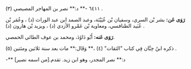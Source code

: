٦٤١١ -** د:** نصر بن المهاجر المصيصي (٣) .

**رَوَى عَن:** بشر بْن السري، وسفيان بْن عُيَيْنَة، وعبد الصمد ابن عبد الوراث (د) ، وعُمَر بْن عُبَيد الطنافسي، ومعاوية بْن عَمْرو الأزدي (د) ، ويزيد بْن هارون (د) .

**رَوَى عَنه:** أَبُو دَاوُدَ، ومحمد بن عوف الطائي الحمصي.

ذكره ابنُ حِبَّان فِي كتاب "الثقات" (٤) ،** وَقَال:** مات بعد سنة ثلاثين ومئتين (٥) .

-** د:** نصر المجدر، وهو ابن زيد. تقدم.[من اسمه نصير]